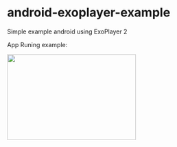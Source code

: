 # android-exoplayer-example
Simple example android using ExoPlayer 2

App Runing example:

<img src="https://github.com/Paulimjr/android-exoplayer-example/blob/master/ezgif.com-gif-maker%20(3).gif" width="300" height="200" />
